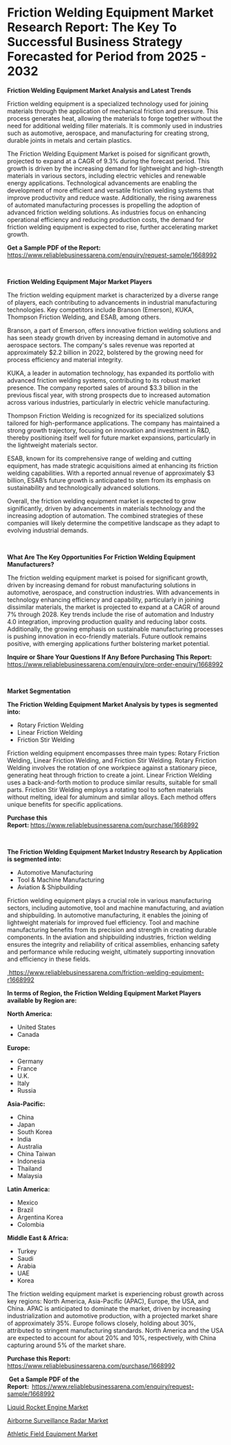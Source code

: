 <p><h1>Friction Welding Equipment Market Research Report: The Key To Successful Business Strategy Forecasted for Period from 2025 - 2032</h1></p><p><strong>Friction Welding Equipment Market Analysis and Latest Trends</strong></p>
<p><p>Friction welding equipment is a specialized technology used for joining materials through the application of mechanical friction and pressure. This process generates heat, allowing the materials to forge together without the need for additional welding filler materials. It is commonly used in industries such as automotive, aerospace, and manufacturing for creating strong, durable joints in metals and certain plastics.</p><p>The Friction Welding Equipment Market is poised for significant growth, projected to expand at a CAGR of 9.3% during the forecast period. This growth is driven by the increasing demand for lightweight and high-strength materials in various sectors, including electric vehicles and renewable energy applications. Technological advancements are enabling the development of more efficient and versatile friction welding systems that improve productivity and reduce waste. Additionally, the rising awareness of automated manufacturing processes is propelling the adoption of advanced friction welding solutions. As industries focus on enhancing operational efficiency and reducing production costs, the demand for friction welding equipment is expected to rise, further accelerating market growth.</p></p>
<p><strong>Get a Sample PDF of the Report:&nbsp;</strong> <a href="https://www.reliablebusinessarena.com/enquiry/request-sample/1668992?utm_campaign=2136&utm_medium=2&utm_source=Github&utm_content=ia&utm_term=08042025&utm_id=friction-welding-equipment">https://www.reliablebusinessarena.com/enquiry/request-sample/1668992</a></p>
<p>&nbsp;</p>
<p><strong>Friction Welding Equipment Major Market Players</strong></p>
<p><p>The friction welding equipment market is characterized by a diverse range of players, each contributing to advancements in industrial manufacturing technologies. Key competitors include Branson (Emerson), KUKA, Thompson Friction Welding, and ESAB, among others. </p><p>Branson, a part of Emerson, offers innovative friction welding solutions and has seen steady growth driven by increasing demand in automotive and aerospace sectors. The company's sales revenue was reported at approximately $2.2 billion in 2022, bolstered by the growing need for process efficiency and material integrity. </p><p>KUKA, a leader in automation technology, has expanded its portfolio with advanced friction welding systems, contributing to its robust market presence. The company reported sales of around $3.3 billion in the previous fiscal year, with strong prospects due to increased automation across various industries, particularly in electric vehicle manufacturing. </p><p>Thompson Friction Welding is recognized for its specialized solutions tailored for high-performance applications. The company has maintained a strong growth trajectory, focusing on innovation and investment in R&D, thereby positioning itself well for future market expansions, particularly in the lightweight materials sector.</p><p>ESAB, known for its comprehensive range of welding and cutting equipment, has made strategic acquisitions aimed at enhancing its friction welding capabilities. With a reported annual revenue of approximately $3 billion, ESAB’s future growth is anticipated to stem from its emphasis on sustainability and technologically advanced solutions.</p><p>Overall, the friction welding equipment market is expected to grow significantly, driven by advancements in materials technology and the increasing adoption of automation. The combined strategies of these companies will likely determine the competitive landscape as they adapt to evolving industrial demands.</p></p>
<p>&nbsp;</p>
<p><strong>What Are The Key Opportunities For Friction Welding Equipment Manufacturers?</strong></p>
<p><p>The friction welding equipment market is poised for significant growth, driven by increasing demand for robust manufacturing solutions in automotive, aerospace, and construction industries. With advancements in technology enhancing efficiency and capability, particularly in joining dissimilar materials, the market is projected to expand at a CAGR of around 7% through 2028. Key trends include the rise of automation and Industry 4.0 integration, improving production quality and reducing labor costs. Additionally, the growing emphasis on sustainable manufacturing processes is pushing innovation in eco-friendly materials. Future outlook remains positive, with emerging applications further bolstering market potential.</p></p>
<p><strong>Inquire or Share Your Questions If Any Before Purchasing This Report:</strong> <a href="https://www.reliablebusinessarena.com/enquiry/pre-order-enquiry/1668992?utm_campaign=2136&utm_medium=2&utm_source=Github&utm_content=ia&utm_term=08042025&utm_id=friction-welding-equipment">https://www.reliablebusinessarena.com/enquiry/pre-order-enquiry/1668992</a></p>
<p>&nbsp;</p>
<p><strong>Market Segmentation</strong></p>
<p><strong>The Friction Welding Equipment Market Analysis by types is segmented into:</strong></p>
<p><ul><li>Rotary Friction Welding</li><li>Linear Friction Welding</li><li>Friction Stir Welding</li></ul></p>
<p><p>Friction welding equipment encompasses three main types: Rotary Friction Welding, Linear Friction Welding, and Friction Stir Welding. Rotary Friction Welding involves the rotation of one workpiece against a stationary piece, generating heat through friction to create a joint. Linear Friction Welding uses a back-and-forth motion to produce similar results, suitable for small parts. Friction Stir Welding employs a rotating tool to soften materials without melting, ideal for aluminum and similar alloys. Each method offers unique benefits for specific applications.</p></p>
<p><strong>Purchase this Report:&nbsp;</strong><a href="https://www.reliablebusinessarena.com/purchase/1668992?utm_campaign=2136&utm_medium=2&utm_source=Github&utm_content=ia&utm_term=08042025&utm_id=friction-welding-equipment">https://www.reliablebusinessarena.com/purchase/1668992</a></p>
<p>&nbsp;</p>
<p><strong>The Friction Welding Equipment Market Industry Research by Application is segmented into:</strong></p>
<p><ul><li>Automotive Manufacturing</li><li>Tool & Machine Manufacturing</li><li>Aviation & Shipbuilding</li></ul></p>
<p><p>Friction welding equipment plays a crucial role in various manufacturing sectors, including automotive, tool and machine manufacturing, and aviation and shipbuilding. In automotive manufacturing, it enables the joining of lightweight materials for improved fuel efficiency. Tool and machine manufacturing benefits from its precision and strength in creating durable components. In the aviation and shipbuilding industries, friction welding ensures the integrity and reliability of critical assemblies, enhancing safety and performance while reducing weight, ultimately supporting innovation and efficiency in these fields.</p></p>
<p><a href="https://www.reliablebusinessarena.com/friction-welding-equipment-r1668992?utm_campaign=2136&utm_medium=2&utm_source=Github&utm_content=ia&utm_term=08042025&utm_id=friction-welding-equipment">&nbsp;https://www.reliablebusinessarena.com/friction-welding-equipment-r1668992</a></p>
<p><strong>In terms of Region, the Friction Welding Equipment Market Players available by Region are:</strong></p>
<p>
    <p> <strong> North America: </strong>
        <ul>
            <li>United States</li>
            <li>Canada</li>
        </ul>
        </p> 
    <p> <strong> Europe: </strong>
        <ul>
            <li>Germany</li>
            <li>France</li>
            <li>U.K.</li>
            <li>Italy</li>
            <li>Russia</li>
        </ul>
        </p> 
    <p> <strong> Asia-Pacific: </strong>
        <ul>
            <li>China</li>
            <li>Japan</li>
            <li>South Korea</li>
            <li>India</li>
            <li>Australia</li>
            <li>China Taiwan</li>
            <li>Indonesia</li>
            <li>Thailand</li>
            <li>Malaysia</li>
        </ul>
        </p> 
    <p> <strong> Latin America: </strong>
        <ul>
            <li>Mexico</li>
            <li>Brazil</li>
            <li>Argentina Korea</li>
            <li>Colombia</li>
        </ul>
        </p> 
    <p> <strong> Middle East & Africa: </strong>
        <ul>
            <li>Turkey</li>
            <li>Saudi</li>
            <li>Arabia</li>
            <li>UAE</li>
            <li>Korea</li>
        </ul>
    </p>
    </p>
<p><p>The friction welding equipment market is experiencing robust growth across key regions: North America, Asia-Pacific (APAC), Europe, the USA, and China. APAC is anticipated to dominate the market, driven by increasing industrialization and automotive production, with a projected market share of approximately 35%. Europe follows closely, holding about 30%, attributed to stringent manufacturing standards. North America and the USA are expected to account for about 20% and 10%, respectively, with China capturing around 5% of the market share.</p></p>
<p><strong>Purchase this Report: </strong><a href="https://www.reliablebusinessarena.com/purchase/1668992?utm_campaign=2136&utm_medium=2&utm_source=Github&utm_content=ia&utm_term=08042025&utm_id=friction-welding-equipment">https://www.reliablebusinessarena.com/purchase/1668992</a></p>
<p>&nbsp;<strong>Get a Sample PDF of the Report:&nbsp;&nbsp;</strong><a href="https://www.reliablebusinessarena.com/enquiry/request-sample/1668992?utm_campaign=2136&utm_medium=2&utm_source=Github&utm_content=ia&utm_term=08042025&utm_id=friction-welding-equipment">https://www.reliablebusinessarena.com/enquiry/request-sample/1668992</a></p>
<p><strong></strong></p>
<p><p><a href="https://github.com/uripeachrii/Market-Research-Report-List-1/blob/main/liquid-rocket-engine-market.md?utm_campaign=2136&utm_medium=2&utm_source=Github&utm_content=ia&utm_term=08042025&utm_id=friction-welding-equipment">Liquid Rocket Engine Market</a></p><p><a href="https://github.com/laingragle95/Market-Research-Report-List-1/blob/main/airborne-surveillance-radar-market.md?utm_campaign=2136&utm_medium=2&utm_source=Github&utm_content=ia&utm_term=08042025&utm_id=friction-welding-equipment">Airborne Surveillance Radar Market</a></p><p><a href="https://github.com/buenayankobl/Market-Research-Report-List-1/blob/main/athletic-field-equipment-market.md?utm_campaign=2136&utm_medium=2&utm_source=Github&utm_content=ia&utm_term=08042025&utm_id=friction-welding-equipment">Athletic Field Equipment Market</a></p></p>